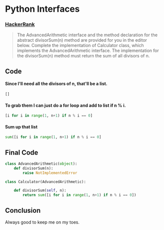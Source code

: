 # Python Interfaces

### [HackerRank](www.hackerrank.com)

> The AdvancedArithmetic interface and the method declaration for
> the abstract divisorSum(n) method are provided for you in the editor below.
> Complete the implementation of Calculator class, which implements the
> AdvancedArithmetic interface. The implementation for the divisorSum(n)
> method must return the sum of all divisors of n.

## Code

#### Since I'll need all the divisors of n, that'll be a list.

```python
[]
```

#### To grab them I can just do a for loop and add to list if n % i.

```python
[i for i in range(1, n+1) if n % i == 0]
```

#### Sum up that list

```python
sum([i for i in range(1, n+1) if n % i == 0]
```

## Final Code

```python
class AdvancedArithmetic(object):
    def divisorSum(n):
        raise NotImplementedError

class Calculator(AdvancedArithmetic):

    def divisorSum(self, n):
        return sum([i for i in range(1, n+1) if n % i == 0])

```

## Conclusion

Always good to keep me on my toes.
